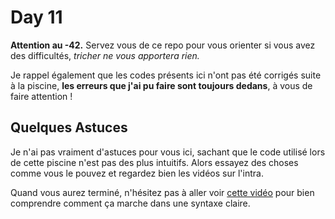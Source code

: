 # Day 11
  

**Attention au -42.** Servez vous de ce repo pour vous orienter si vous avez des difficultés, *tricher ne vous apportera rien.*

Je rappel également que les codes présents ici n'ont pas été corrigés suite à la piscine, **les erreurs que j'ai pu faire sont toujours dedans**, à vous de faire attention !


## Quelques Astuces

Je n'ai pas vraiment d'astuces pour vous ici, sachant que le code utilisé lors de cette piscine n'est pas des plus intuitifs. Alors essayez des choses comme vous le pouvez et regardez bien les vidéos sur l'intra.

Quand vous aurez terminé, n'hésitez pas à aller voir [cette vidéo](https://www.youtube.com/watch?v=FmaNOdbngLc) pour bien comprendre comment ça marche dans une syntaxe claire.